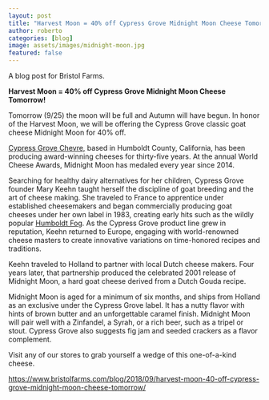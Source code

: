 ```yaml
---
layout: post
title: "Harvest Moon = 40% off Cypress Grove Midnight Moon Cheese Tomorrow!"
author: roberto
categories: [blog]
image: assets/images/midnight-moon.jpg
featured: false
---
```

A blog post for Bristol Farms.

**Harvest Moon = 40% off Cypress Grove Midnight Moon Cheese Tomorrow!**

Tomorrow (9/25) the moon will be full and Autumn will have begun. In honor of the Harvest Moon, we will be offering the Cypress Grove classic goat cheese Midnight Moon for 40% off.

[Cypress Grove Chevre,](https://www.cypressgrovecheese.com/) based in Humboldt County, California, has been producing award-winning cheeses for thirty-five years. At the annual World Cheese Awards, Midnight Moon has medaled every year since 2014.

Searching for healthy dairy alternatives for her children, Cypress Grove founder Mary Keehn taught herself the discipline of goat breeding and the art of cheese making.  She traveled to France to apprentice under established cheesemakers and began commercially producing goat cheeses under her own label in 1983, creating early hits such as the wildly popular [Humboldt Fog](https://www.cypressgrovecheese.com/cheese/soft-ripened-cheeses/humboldt-fog.html).  As the Cypress Grove product line grew in reputation, Keehn returned to Europe, engaging with world-renowned cheese masters to create innovative variations on time-honored recipes and traditions.

Keehn traveled to Holland to partner with local Dutch cheese makers. Four years later, that partnership produced the celebrated 2001 release of Midnight Moon, a hard goat cheese derived from a Dutch Gouda recipe.

Midnight Moon is aged for a minimum of six months, and ships from Holland as an exclusive under the Cypress Grove label. It has a nutty flavor with hints of brown butter and an unforgettable caramel finish.  Midnight Moon will pair well with a Zinfandel, a Syrah, or a rich beer, such as a tripel or stout. Cypress Grove also suggests fig jam and seeded crackers as a flavor complement.

Visit any of our stores to grab yourself a wedge of this one-of-a-kind cheese.



https://www.bristolfarms.com/blog/2018/09/harvest-moon-40-off-cypress-grove-midnight-moon-cheese-tomorrow/
